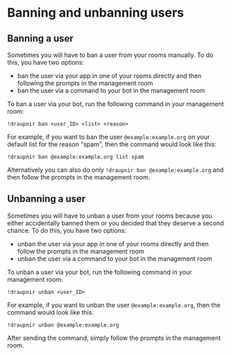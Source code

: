 # Banning and unbanning users


## Banning a user

Sometimes you will have to ban a user from your rooms manually. To do this, you have two options:
* ban the user via your app in one of your rooms directly and then following the prompts in the management room
* ban the user via a command to your bot in the management room

To ban a user via your bot, run the following command in your management room:
```
!draupnir ban <user_ID> <list> <reason>
```
For example, if you want to ban the user `@example:example.org` on your default list for the reason "spam", then the command would look like this:
```
!draupnir ban @example:example.org list spam
```
Alternatively you can also do only `!draupnir ban @example:example.org` and then follow the prompts in the management room.  

## Unbanning a user

Sometimes you will have to unban a user from your rooms because you either accidentally banned them or you decided that they deserve a second chance. To do this, you have two options:
* unban the user via your app in one of your rooms directly and then follow the prompts in the management room
* unban the user via a command to your bot in the management room

To unban a user via your bot, run the following command in your management room:
```
!draupnir unban <user_ID>
```
For example, if you want to unban the user `@example:example.org`, then the command would look like this:
```
!draupnir unban @example:example.org
```
After sending the command, simply follow the prompts in the management room.
